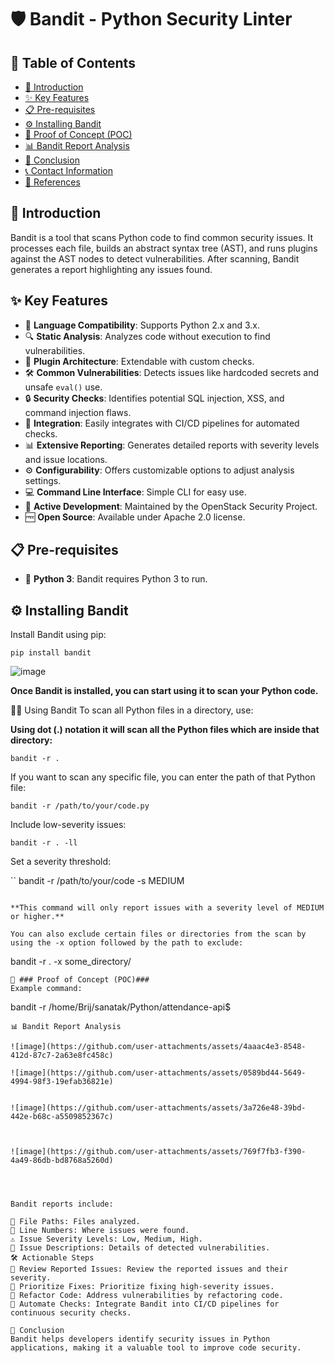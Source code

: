 # 🛡️ Bandit - Python Security Linter

## 📑 Table of Contents
- [📖 Introduction](#-introduction)
- [✨ Key Features](#-key-features)
- [📋 Pre-requisites](#-pre-requisites)
- [⚙️ Installing Bandit](#️-installing-bandit)
- [🚀 Proof of Concept (POC)](#-proof-of-concept-poc)
- [📊 Bandit Report Analysis](#-bandit-report-analysis)
- [🏁 Conclusion](#-conclusion)
- [📞 Contact Information](#-contact-information)
- [🔗 References](#-references)

## 📖 Introduction
Bandit is a tool that scans Python code to find common security issues. It processes each file, builds an abstract syntax tree (AST), and runs plugins against the AST nodes to detect vulnerabilities. After scanning, Bandit generates a report highlighting any issues found.

## ✨ Key Features
- 🐍 **Language Compatibility**: Supports Python 2.x and 3.x.
- 🔍 **Static Analysis**: Analyzes code without execution to find vulnerabilities.
- 🔌 **Plugin Architecture**: Extendable with custom checks.
- 🛠️ **Common Vulnerabilities**: Detects issues like hardcoded secrets and unsafe `eval()` use.
- 🔒 **Security Checks**: Identifies potential SQL injection, XSS, and command injection flaws.
- 🔗 **Integration**: Easily integrates with CI/CD pipelines for automated checks.
- 📊 **Extensive Reporting**: Generates detailed reports with severity levels and issue locations.
- ⚙️ **Configurability**: Offers customizable options to adjust analysis settings.
- 💻 **Command Line Interface**: Simple CLI for easy use.
- 🚀 **Active Development**: Maintained by the OpenStack Security Project.
- 🆓 **Open Source**: Available under Apache 2.0 license.

## 📋 Pre-requisites
- 🐍 **Python 3**: Bandit requires Python 3 to run.

## ⚙️ Installing Bandit
Install Bandit using pip:

```
pip install bandit
```
![image](https://github.com/user-attachments/assets/09caeabf-787c-4b76-a92b-a23324764c61)

**Once Bandit is installed, you can start using it to scan your Python code.**

🧑‍💻 Using Bandit
To scan all Python files in a directory, use:

**Using dot (.) notation it will scan all the Python files which are inside that directory:**
```
bandit -r .
```

If you want to scan any specific file, you can enter the path of that Python file:

```
bandit -r /path/to/your/code.py
```

Include low-severity issues:

```
bandit -r . -ll
```
Set a severity threshold:

``
bandit -r /path/to/your/code -s MEDIUM
```

**This command will only report issues with a severity level of MEDIUM or higher.**

You can also exclude certain files or directories from the scan by using the -x option followed by the path to exclude:

```
bandit -r . -x some_directory/
```
🚀 ### Proof of Concept (POC)###
Example command:
```
bandit -r /home/Brij/sanatak/Python/attendance-api$
```
📊 Bandit Report Analysis

![image](https://github.com/user-attachments/assets/4aaac4e3-8548-412d-87c7-2a63e8fc458c)

![image](https://github.com/user-attachments/assets/0589bd44-5649-4994-98f3-19efab36821e)


![image](https://github.com/user-attachments/assets/3a726e48-39bd-442e-b68c-a5509852367c)



![image](https://github.com/user-attachments/assets/769f7fb3-f390-4a49-86db-bd8768a5260d)




Bandit reports include:

📁 File Paths: Files analyzed.
🔢 Line Numbers: Where issues were found.
⚠️ Issue Severity Levels: Low, Medium, High.
📝 Issue Descriptions: Details of detected vulnerabilities.
🛠️ Actionable Steps
📄 Review Reported Issues: Review the reported issues and their severity.
🚨 Prioritize Fixes: Prioritize fixing high-severity issues.
🔄 Refactor Code: Address vulnerabilities by refactoring code.
🔁 Automate Checks: Integrate Bandit into CI/CD pipelines for continuous security checks.

🏁 Conclusion
Bandit helps developers identify security issues in Python applications, making it a valuable tool to improve code security.


